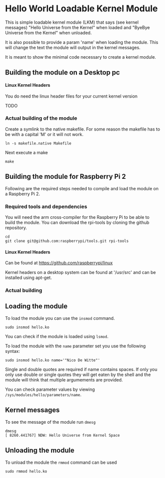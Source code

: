 # Hello World Loadable Kernel Module

This is simple loadable kernel module (LKM) that says (see kernel messages) "Hello Universe from the Kernel" when loaded and "ByeBye Universe from the Kernel" when unloaded.

It is also possible to provide a param 'name' when loading the module. This will change the text the module will output in the kernel messages.

It is meant to show the minimal code necessary to create a kernel module.

## Building the module on a Desktop pc

#### Linux Kernel Headers

You do need the linux header files for your current kernel version

TODO

### Actual building of the module

Create a symlink to the native makefile. For some reason the makefile has to be with a capital 'M' or it will not work.

```shell
ln -s makefile.native Makefile
```

Next execute a make

```shell
make
```

## Building the module for Raspberry Pi 2

Following are the required steps needed to compile and load the module on a Raspberry Pi 2.

### Required tools and dependencies

You will need the arm cross-compiler for the Raspberry Pi to be able to build the module. You can download the rpi-tools by cloning the github repository.

```shell
cd
git clone git@github.com:raspberrypi/tools.git rpi-tools
```

#### Linux Kernel Headers

Can be found at https://github.com/raspberrypi/linux

Kernel headers on a desktop system can be found at '/usr/src' and can be installed using apt-get.

### Actual building

## Loading the module

To load the module you can use the `insmod` command.

```shell
sudo insmod hello.ko
```

You can check if the module is loaded using `lsmod`.

To load the module with the `name` parameter set you use the following syntax:

```shell
sudo insmod hello.ko name='"Nico De Witte"'
```

Single and double quotes are required if name contains spaces. If only you only use double or single quotes they will get eaten by the shell and the module will think that multiple argumements are provided.

You can check parameter values by viewing `/sys/modules/hello/parameters/name`.

## Kernel messages

To see the message of the module run `dmesg`

```shell
dmesg
[ 8260.441767] NDW: Hello Universe from Kernel Space
```

## Unloading the module

To unload the module the `rmmod` command can be used

```shell
sudo rmmod hello.ko
```